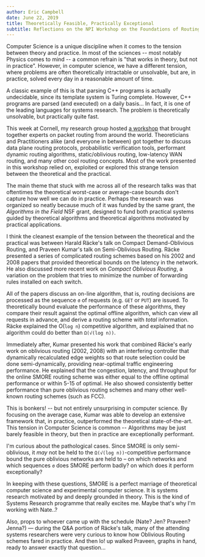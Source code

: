 ```yaml
---
author: Eric Campbell
date: June 22, 2019
title: Theoretically Feasible, Practically Exceptional
subtitle: Reflections on the NPI Workshop on the Foundations of Routing
--- 
```


Computer Science is a unique discipline when it comes to the tension
between theory and practice. In most of the sciences -- most notably
Physics comes to mind -- a common refrain is "that works in theory,
but not in practice". However, in computer science, we have a
different tension, where problems are often theoretically intractable
or unsolvable, but are, in practice, solved every day in a reasonable
amount of time.

A classic example of this is that parsing C++ programs is actually
undecidable, since its template system is Turing complete. However,
C++ programs are parsed (and executed) on a daily basis... In fact, it
is one of the leading languages for systems research. The problem is
theoretically unsolvable, but practically quite fast.

This week at Cornell, my research group hosted [a
workshop](http://network-programming.org/wfr/) that brought together
experts on packet routing from around the world. Theoreticians and
Practitioners alike (and everyone in between) got together to discuss
data plane routing protocols, probabilistic verification tools,
performant dynamic routing algorithms, static/oblivious routing,
low-latency WAN routing, and many other cool routing concepts. Most of
the work presented in this workshop relied on, exploited or explored
this strange tension between the theoretical and the practical.

The main theme that stuck with me across all of the research talks was
that oftentimes the theoretical worst-case or average-case bounds
don't capture how well we can do in practice. Perhaps the research was
organized so neatly because much of it was funded by the same grant,
the _Algorithms in the Field_ NSF grant, designed to fund both
practical systems guided by theoretical algorithms and theoretical
algorithms motivated by practical applications.

I think the cleanest example of the tension between the theoretical
and the practical was between Harald Räcke's talk on Compact
Demand-Oblivious Routing, and Praveen Kumar's talk on Semi-Oblivious
Routing.  Räcke presented a series of complicated routing schemes
based on his 2002 and 2008 papers that provided theoretical bounds on
the latency in the network. He also discussed more recent work on
*Compact Oblivious Routing*, a variation on the problem that tries to
minimize the number of forwarding rules installed on each switch.

All of the papers discuss an on-line algorithm, that is, routing
decisions are processed as the sequence `σ` of requests (e.g. `GET` or
`PUT`) are issued. To theoretically bound evaluate the performance of
these algorithms, they compare their result against the optimal
offline algorithm, which can view all requests in advance, and derive
a routing scheme with *total* information. Räcke explained the O(`log
n`) competitive algorithm, and explained that no algorithm could do
better than `Ω(√(log n))`.

Immediately after, Kumar presented his work that combined Räcke's
early work on oblivious routing (2002, 2008) with an interfering
controller that dynamically recalculated edge weights so that route
selection could be done semi-dynamically, providing near-optimal
traffic engineering performance. He explained that the congestion,
latency, and throughput for the online SMORE routing scheme was either
equal to the offline optimal performance or within 5-15 of optimal. He
also showed consistently better performance than pure oblivious
routing schemes and many other well-known routing schemes (such as
FCC).

This is bonkers! -- but not entirely unsurprising in computer
science. By focusing on the average case, Kumar was able to develop an
extensive framework that, in practice, outperformed the theoretical
state-of-the-art. This tension in Computer Science is common --
Algorithms may be just barely feasible in theory, but then in practice
are exceptionally performant.

I'm curious about the pathological cases. Since SMORE is only
semi-oblivious, it _may_ not be held to the `Ω(√(log n))`-competitive
performance bound the pure oblivious networks are held to – on which
networks and which sequences `σ` does SMORE perform badly? on which
does it perform exceptionally?

In keeping with these questions, SMORE is a perfect marriage of
theoretical computer science and experimental computer science. It is
systems research motivated by and deeply grounded in theory. This is
the kind of Systems Research programme that really excites me. Maybe
that's why I'm working with Nate..?

Also, props to whoever came up with the schedule (Nate? Jen? Praveen?
Jenna?) — during the Q&A portion of Räcke's talk, many of the
attending systems researchers were very curious to know how Oblivious
Routing schemes fared in practice. And then lo! up walked Praveen,
graphs in hand, ready to answer exactly that question...
